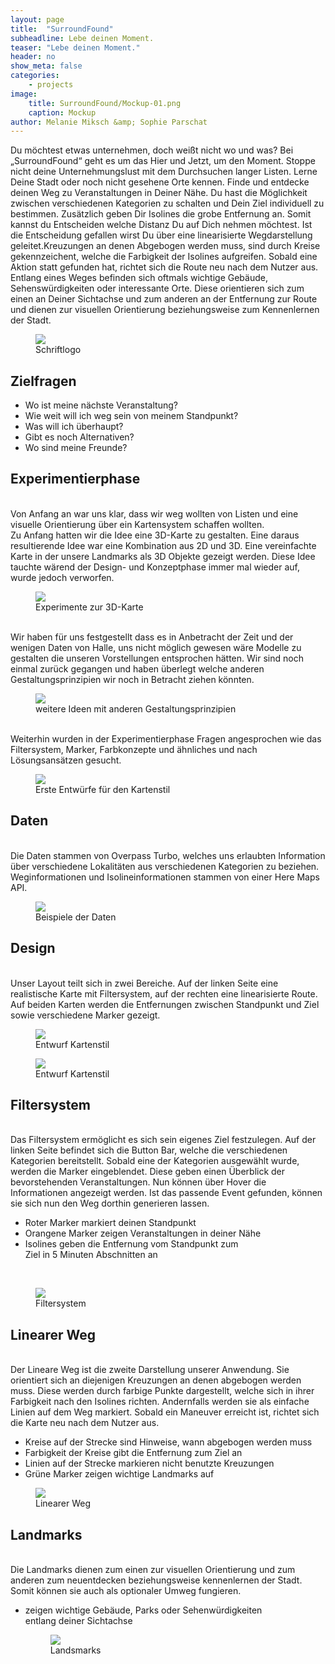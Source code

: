 ```yaml
---
layout: page
title:  "SurroundFound"
subheadline: Lebe deinen Moment.
teaser: "Lebe deinen Moment."
header: no
show_meta: false
categories:
    - projects
image:
    title: SurroundFound/Mockup-01.png
    caption: Mockup
author: Melanie Miksch &amp; Sophie Parschat
---
```


Du möchtest etwas unternehmen, doch weißt nicht wo und was? Bei „SurroundFound“ geht es um das Hier und Jetzt, um den Moment. Stoppe nicht deine Unternehmungslust mit dem Durchsuchen langer Listen. Lerne Deine Stadt oder noch nicht gesehene Orte kennen. Finde und entdecke deinen Weg zu Veranstaltungen in Deiner Nähe. Du hast die Möglichkeit zwischen verschiedenen Kategorien zu schalten und Dein Ziel individuell zu bestimmen. Zusätzlich geben Dir Isolines die grobe Entfernung an. Somit kannst du Entscheiden welche Distanz Du auf Dich nehmen möchtest. Ist die Entscheidung gefallen wirst Du über eine linearisierte Wegdarstellung geleitet.Kreuzungen an denen Abgebogen werden muss, sind durch Kreise gekennzeichent, welche die Farbigkeit der Isolines aufgreifen. Sobald eine Aktion statt gefunden hat, richtet sich die Route neu nach dem Nutzer aus. Entlang eines Weges befinden sich oftmals wichtige Gebäude, Sehenswürdigkeiten oder interessante Orte. Diese orientieren sich zum einen an Deiner Sichtachse und zum anderen an der Entfernung zur Route und dienen zur visuellen Orientierung beziehungsweise zum
Kennenlernen der Stadt.
<br />
<figure>
  <img src="{{ site.urlimg }}/SurroundFound/LogoSchrift-01-01.png" />
  <figcaption >Schriftlogo</figcaption>
</figure>


## Zielfragen

* Wo ist meine nächste Veranstaltung?<br />
* Wie weit will ich weg sein von meinem Standpunkt?<br />
* Was will ich überhaupt?<br />
* Gibt es noch Alternativen?<br />
* Wo sind meine Freunde?<br />


## Experimentierphase
<br />
Von Anfang an war uns klar, dass wir weg wollten von Listen und eine visuelle Orientierung über ein Kartensystem schaffen wollten.<br />
Zu Anfang hatten wir die Idee eine 3D-Karte zu gestalten. Eine daraus resultierende Idee war eine Kombination aus 2D und 3D. Eine vereinfachte Karte in der unsere Landmarks als 3D Objekte gezeigt werden. Diese Idee tauchte wärend der Design- und Konzeptphase immer mal wieder auf, wurde jedoch verworfen.
<br />
<figure>
  <img src="{{ site.urlimg }}/SurroundFound/SurroundFoundExperiement01.png" />
  <figcaption >Experimente zur 3D-Karte</figcaption>
</figure>


<br />
Wir haben für uns festgestellt dass es in Anbetracht der Zeit und der wenigen Daten von Halle, uns nicht möglich gewesen wäre Modelle zu gestalten die unseren Vorstellungen entsprochen hätten. Wir sind noch einmal zurück gegangen und haben überlegt welche anderen Gestaltungsprinzipien wir noch in Betracht ziehen könnten.
<br />
<figure>
  <img src="{{ site.urlimg }}/SurroundFound/SurroundFoundExperiement012.png" />
  <figcaption >weitere Ideen mit anderen Gestaltungsprinzipien</figcaption>
</figure>


<br />
Weiterhin wurden in der Experimentierphase Fragen angesprochen wie das Filtersystem, Marker, Farbkonzepte und ähnliches und nach Lösungsansätzen gesucht.
<br />
<figure>
  <img src="{{ site.urlimg }}/SurroundFound/Experimente_03.png" />
  <figcaption >Erste Entwürfe für den Kartenstil </figcaption>
</figure>


## Daten
<br />
Die Daten stammen von Overpass Turbo, welches uns erlaubten Information über verschiedene Lokalitäten
aus verschiedenen Kategorien zu beziehen. Weginformationen und Isolineinformationen stammen von einer Here Maps API.
<BR />
<figure>
  <img src="{{ site.urlimg }}/SurroundFound/Daten-01.png" />
  <figcaption >Beispiele der Daten</figcaption>
</figure>


## Design
<br />
Unser Layout teilt sich in zwei Bereiche. Auf der linken Seite eine realistische Karte mit Filtersystem, auf der rechten eine linearisierte Route. Auf beiden Karten werden die Entfernungen zwischen Standpunkt und Ziel sowie verschiedene Marker gezeigt.
<br />

<figure>
  <img src="{{ site.urlimg }}/SurroundFound/Kartenstil02.png" />
  <figcaption >Entwurf Kartenstil</figcaption>
</figure>

<figure>
  <img src="{{ site.urlimg }}/SurroundFound/Kartenstil.png" />
  <figcaption >Entwurf Kartenstil</figcaption>
</figure>

## Filtersystem
<br />
Das Filtersystem ermöglicht es sich sein eigenes Ziel festzulegen. Auf der linken Seite befindet sich die Button Bar, welche die verschiedenen Kategorien bereitstellt. Sobald eine der Kategorien ausgewählt wurde, werden die Marker eingeblendet. Diese geben einen Überblick der bevorstehenden Veranstaltungen. Nun können über Hover die Informationen angezeigt werden. Ist das passende Event gefunden, können sie sich nun den Weg dorthin generieren lassen.


* Roter Marker markiert deinen Standpunkt
* Orangene Marker zeigen Veranstaltungen in deiner Nähe
* Isolines geben die Entfernung vom Standpunkt zum <br />
  Ziel in 5 Minuten Abschnitten an
<br />
<figure>
  <img src="{{ site.urlimg }}/SurroundFound/Filtersystem02.png" />
  <figcaption >Filtersystem</figcaption>
</figure>


## Linearer Weg
<br />
Der Lineare Weg ist die zweite Darstellung unserer Anwendung. Sie orientiert sich an diejenigen Kreuzungen an denen abgebogen werden muss. Diese werden durch farbige Punkte dargestellt, welche sich in ihrer Farbigkeit nach den Isolines richten. Andernfalls werden sie als einfache Linien auf dem Weg markiert. Sobald ein Maneuver erreicht ist, richtet sich die Karte neu nach dem Nutzer aus.


* Kreise auf der Strecke sind Hinweise, wann abgebogen werden muss
* Farbigkeit der Kreise gibt die Entfernung zum Ziel an
* Linien auf der Strecke markieren nicht benutzte Kreuzungen
* Grüne Marker zeigen wichtige Landmarks auf

<figure>
  <img src="{{ site.urlimg }}/SurroundFound/Linear.png" />
  <figcaption >Linearer Weg</figcaption>
</figure>


## Landmarks
<br />
Die Landmarks dienen zum einen zur visuellen Orientierung und zum anderen zum
neuentdecken beziehungsweise kennenlernen der Stadt. Somit können sie auch als
optionaler Umweg fungieren.


* zeigen wichtige Gebäude, Parks oder Sehenwürdigkeiten <br />
  entlang deiner Sichtachse

  <figure>
    <img src="{{ site.urlimg }}/SurroundFound/Landmark_Tap.png" />
    <figcaption >Landsmarks</figcaption>
  </figure>
